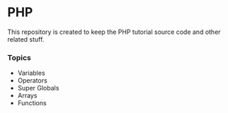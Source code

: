 # PHP

This repository is created to keep the PHP tutorial source code and other related stuff.

### Topics

- Variables
- Operators
- Super Globals
- Arrays
- Functions